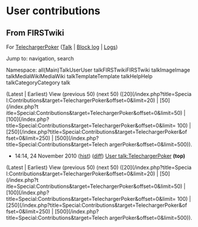 # User contributions

## From FIRSTwiki

For [TelechargerPoker](/index.php?title=User:TelechargerPoker&action=edit "User:TelechargerPoker") ([Talk](User_talk:TelechargerPoker "User
talk:TelechargerPoker") | [Block log](/index.php?title=Special:Log&type=block&page=User:TelechargerPoker "Special:Log") | [Logs](/index.php?title=Special:Log&user=TelechargerPoker "Special:Log"))

Jump to: navigation, search

Namespace: all(Main)TalkUserUser talkFIRSTwikiFIRSTwiki talkImageImage talkMediaWikiMediaWiki talkTemplateTemplate talkHelpHelp talkCategoryCategory talk

(Latest | Earliest) View (previous 50) (next 50) ([20](/index.php?title=Specia
l:Contributions&target=TelechargerPoker&offset=0&limit=20) | [50](/index.php?t
itle=Special:Contributions&target=TelechargerPoker&offset=0&limit=50) | [100](/index.php?title=Special:Contributions&target=TelechargerPoker&offset=0&limit=
100) | [250](/index.php?title=Special:Contributions&target=TelechargerPoker&of
fset=0&limit=250) | [500](/index.php?title=Special:Contributions&target=Telech
argerPoker&offset=0&limit=500)).

- 14:14, 24 November 2010 ([hist](/index.php?title=User_talk:TelechargerPoker&action=history "User talk:TelechargerPoker")) ([diff](/index.php?title=User_talk:TelechargerPoker&diff=prev&oldid=77319 "User talk:TelechargerPoker")) [User talk:TelechargerPoker](User_talk:TelechargerPoker "User talk:TelechargerPoker") **(top)**

(Latest | Earliest) View (previous 50) (next 50) ([20](/index.php?title=Specia
l:Contributions&target=TelechargerPoker&offset=0&limit=20) | [50](/index.php?t
itle=Special:Contributions&target=TelechargerPoker&offset=0&limit=50) | [100](/index.php?title=Special:Contributions&target=TelechargerPoker&offset=0&limit=
100) | [250](/index.php?title=Special:Contributions&target=TelechargerPoker&of
fset=0&limit=250) | [500](/index.php?title=Special:Contributions&target=Telech
argerPoker&offset=0&limit=500)).
